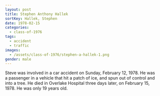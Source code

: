 ```yaml
---
layout: post
title: Stephen Anthony Hallek
sortKey: Hallek, Stephen
date: 1978-02-15
categories:
  - class-of-1976
tags:
  - accident
  - traffic
images:
  - /assets/class-of-1976/stephen-a-hallek-1.png
gender: male
---
```


Steve was involved in a car accident on Sunday, February 12, 1978. He was a passenger in a vehicle that hit a patch of ice, and spun out of control and into a tree. He died in Overlake Hospital three days later, on February 15, 1978. He was only 19 years old.

